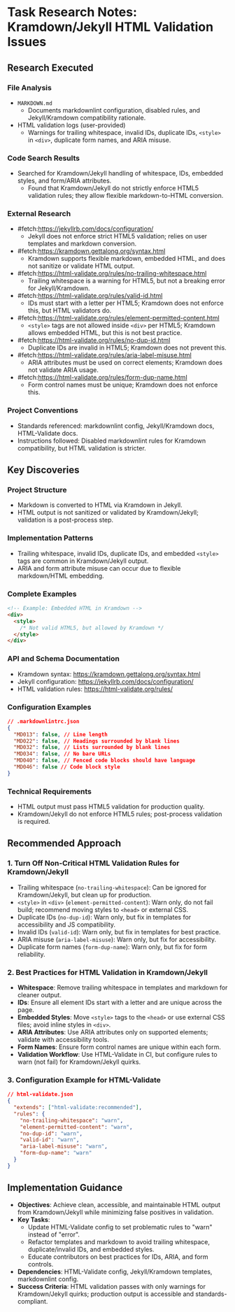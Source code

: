 <!-- markdownlint-disable-file -->

# Task Research Notes: Kramdown/Jekyll HTML Validation Issues

## Research Executed

### File Analysis

- `MARKDOWN.md`
  - Documents markdownlint configuration, disabled rules, and Jekyll/Kramdown compatibility rationale.
- HTML validation logs (user-provided)
  - Warnings for trailing whitespace, invalid IDs, duplicate IDs, `<style>` in `<div>`, duplicate form names, and ARIA misuse.

### Code Search Results

- Searched for Kramdown/Jekyll handling of whitespace, IDs, embedded styles, and form/ARIA attributes.
  - Found that Kramdown/Jekyll do not strictly enforce HTML5 validation rules; they allow flexible markdown-to-HTML conversion.

### External Research

- #fetch:https://jekyllrb.com/docs/configuration/
  - Jekyll does not enforce strict HTML5 validation; relies on user templates and markdown conversion.
- #fetch:https://kramdown.gettalong.org/syntax.html
  - Kramdown supports flexible markdown, embedded HTML, and does not sanitize or validate HTML output.
- #fetch:https://html-validate.org/rules/no-trailing-whitespace.html
  - Trailing whitespace is a warning for HTML5, but not a breaking error for Jekyll/Kramdown.
- #fetch:https://html-validate.org/rules/valid-id.html
  - IDs must start with a letter per HTML5; Kramdown does not enforce this, but HTML validators do.
- #fetch:https://html-validate.org/rules/element-permitted-content.html
  - `<style>` tags are not allowed inside `<div>` per HTML5; Kramdown allows embedded HTML, but this is not best practice.
- #fetch:https://html-validate.org/rules/no-dup-id.html
  - Duplicate IDs are invalid in HTML5; Kramdown does not prevent this.
- #fetch:https://html-validate.org/rules/aria-label-misuse.html
  - ARIA attributes must be used on correct elements; Kramdown does not validate ARIA usage.
- #fetch:https://html-validate.org/rules/form-dup-name.html
  - Form control names must be unique; Kramdown does not enforce this.

### Project Conventions

- Standards referenced: markdownlint config, Jekyll/Kramdown docs, HTML-Validate docs.
- Instructions followed: Disabled markdownlint rules for Kramdown compatibility, but HTML validation is stricter.

## Key Discoveries

### Project Structure

- Markdown is converted to HTML via Kramdown in Jekyll.
- HTML output is not sanitized or validated by Kramdown/Jekyll; validation is a post-process step.

### Implementation Patterns

- Trailing whitespace, invalid IDs, duplicate IDs, and embedded `<style>` tags are common in Kramdown/Jekyll output.
- ARIA and form attribute misuse can occur due to flexible markdown/HTML embedding.

### Complete Examples

```markdown
<!-- Example: Embedded HTML in Kramdown -->
<div>
  <style>
    /* Not valid HTML5, but allowed by Kramdown */
  </style>
</div>
```

### API and Schema Documentation

- Kramdown syntax: https://kramdown.gettalong.org/syntax.html
- Jekyll configuration: https://jekyllrb.com/docs/configuration/
- HTML validation rules: https://html-validate.org/rules/

### Configuration Examples

```json
// .markdownlintrc.json
{
  "MD013": false, // Line length
  "MD022": false, // Headings surrounded by blank lines
  "MD032": false, // Lists surrounded by blank lines
  "MD034": false, // No bare URLs
  "MD040": false, // Fenced code blocks should have language
  "MD046": false // Code block style
}
```

### Technical Requirements

- HTML output must pass HTML5 validation for production quality.
- Kramdown/Jekyll do not enforce HTML5 rules; post-process validation is required.

## Recommended Approach

### 1. Turn Off Non-Critical HTML Validation Rules for Kramdown/Jekyll

- Trailing whitespace (`no-trailing-whitespace`): Can be ignored for Kramdown/Jekyll, but clean up for production.
- `<style>` in `<div>` (`element-permitted-content`): Warn only, do not fail build; recommend moving styles to `<head>` or external CSS.
- Duplicate IDs (`no-dup-id`): Warn only, but fix in templates for accessibility and JS compatibility.
- Invalid IDs (`valid-id`): Warn only, but fix in templates for best practice.
- ARIA misuse (`aria-label-misuse`): Warn only, but fix for accessibility.
- Duplicate form names (`form-dup-name`): Warn only, but fix for form reliability.

### 2. Best Practices for HTML Validation in Kramdown/Jekyll

- **Whitespace**: Remove trailing whitespace in templates and markdown for cleaner output.
- **IDs**: Ensure all element IDs start with a letter and are unique across the page.
- **Embedded Styles**: Move `<style>` tags to the `<head>` or use external CSS files; avoid inline styles in `<div>`.
- **ARIA Attributes**: Use ARIA attributes only on supported elements; validate with accessibility tools.
- **Form Names**: Ensure form control names are unique within each form.
- **Validation Workflow**: Use HTML-Validate in CI, but configure rules to warn (not fail) for Kramdown/Jekyll quirks.

### 3. Configuration Example for HTML-Validate

```json
// html-validate.json
{
  "extends": ["html-validate:recommended"],
  "rules": {
    "no-trailing-whitespace": "warn",
    "element-permitted-content": "warn",
    "no-dup-id": "warn",
    "valid-id": "warn",
    "aria-label-misuse": "warn",
    "form-dup-name": "warn"
  }
}
```

## Implementation Guidance

- **Objectives**: Achieve clean, accessible, and maintainable HTML output from Kramdown/Jekyll while minimizing false positives in validation.
- **Key Tasks**:
  - Update HTML-Validate config to set problematic rules to "warn" instead of "error".
  - Refactor templates and markdown to avoid trailing whitespace, duplicate/invalid IDs, and embedded styles.
  - Educate contributors on best practices for IDs, ARIA, and form controls.
- **Dependencies**: HTML-Validate config, Jekyll/Kramdown templates, markdownlint config.
- **Success Criteria**: HTML validation passes with only warnings for Kramdown/Jekyll quirks; production output is accessible and standards-compliant.
